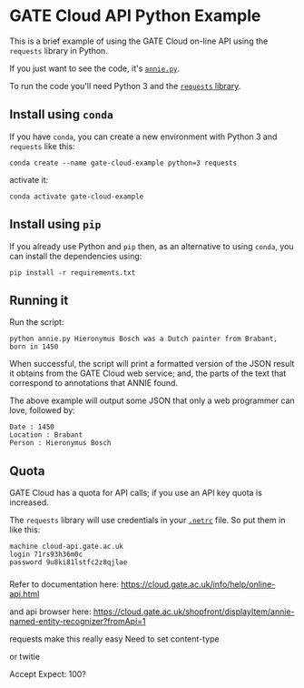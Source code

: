 # GATE Cloud API Python Example

This is a brief example of using the GATE Cloud on-line API
using the `requests` library in Python.

If you just want to see the code, it's [`annie.py`](blob/master/annie.py).

To run the code you'll need
Python 3 and the [`requests` library](https://pypi.org/project/requests/).

## Install using `conda`

If you have `conda`,
you can create a new environment with Python 3 and `requests` like this:

    conda create --name gate-cloud-example python=3 requests

activate it:

    conda activate gate-cloud-example

## Install using `pip`

If you already use Python and `pip` then, as an alternative to using `conda`,
you can install the dependencies using:

    pip install -r requirements.txt

## Running it

Run the script:

    python annie.py Hieronymus Bosch was a Dutch painter from Brabant, born in 1450

When successful, the script will
print a formatted version of the JSON result it obtains from the GATE Cloud web service; and,
the parts of the text that correspond to annotations that ANNIE found.

The above example will output some JSON that only a web programmer can love, followed by:

    Date : 1450
    Location : Brabant
    Person : Hieronymus Bosch

## Quota

GATE Cloud has a quota for API calls; if you use an API key quota is increased.

The `requests` library will use credentials in your [`.netrc`](https://ec.haxx.se/usingcurl-netrc.html) file.
So put them in like this:

    machine cloud-api.gate.ac.uk
    login 71rs93h36m0c
    password 9u8ki81lstfc2z8qjlae


###

Refer to documentation here: https://cloud.gate.ac.uk/info/help/online-api.html

and api browser here:
https://cloud.gate.ac.uk/shopfront/displayItem/annie-named-entity-recognizer?fromApi=1

requests make this really easy
Need to set content-type


or twitie

Accept
Expect: 100?


